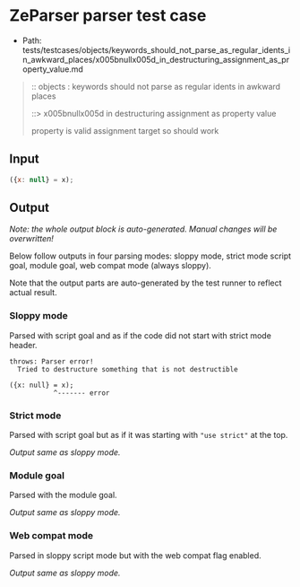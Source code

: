 # ZeParser parser test case

- Path: tests/testcases/objects/keywords_should_not_parse_as_regular_idents_in_awkward_places/x005bnullx005d_in_destructuring_assignment_as_property_value.md

> :: objects : keywords should not parse as regular idents in awkward places
>
> ::> x005bnullx005d in destructuring assignment as property value
>
> property is valid assignment target so should work

## Input

`````js
({x: null} = x);
`````

## Output

_Note: the whole output block is auto-generated. Manual changes will be overwritten!_

Below follow outputs in four parsing modes: sloppy mode, strict mode script goal, module goal, web compat mode (always sloppy).

Note that the output parts are auto-generated by the test runner to reflect actual result.

### Sloppy mode

Parsed with script goal and as if the code did not start with strict mode header.

`````
throws: Parser error!
  Tried to destructure something that is not destructible

({x: null} = x);
           ^------- error
`````

### Strict mode

Parsed with script goal but as if it was starting with `"use strict"` at the top.

_Output same as sloppy mode._

### Module goal

Parsed with the module goal.

_Output same as sloppy mode._

### Web compat mode

Parsed in sloppy script mode but with the web compat flag enabled.

_Output same as sloppy mode._
